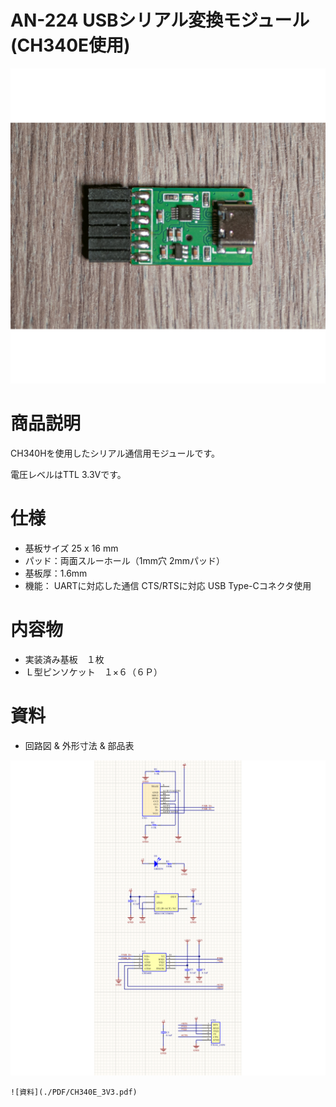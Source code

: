 # AN-224 USBシリアル変換モジュール(CH340E使用)

![商品画像](./img/1024x1024/DSC_3286.png)

# 商品説明

CH340Hを使用したシリアル通信用モジュールです。

電圧レベルはTTL 3.3Vです。


# 仕様

- 基板サイズ   25 x 16 mm
- パッド：両面スルーホール（1mm穴 2mmパッド）
- 基板厚：1.6mm
- 機能：
      UARTに対応した通信
      CTS/RTSに対応
      USB Type-Cコネクタ使用

# 内容物 

- 実装済み基板　１枚
- Ｌ型ピンソケット　１×６（６Ｐ）

# 資料

 - 回路図 & 外形寸法 & 部品表


![回路図](./img/1024x1024/205810.png)


    ![資料](./PDF/CH340E_3V3.pdf)


